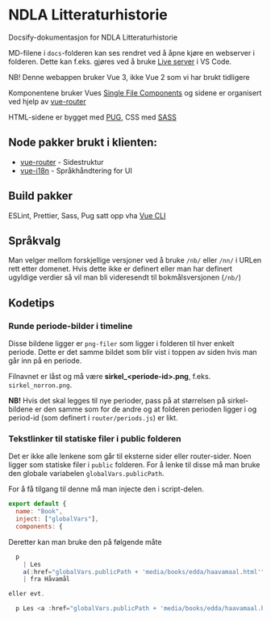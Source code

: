 # NDLA Litteraturhistorie

Docsify-dokumentasjon for NDLA Litteraturhistorie

MD-filene i `docs`-folderen kan ses rendret ved å åpne kjøre en webserver i folderen. Dette kan f.eks. gjøres ved å bruke [Live server](https://marketplace.visualstudio.com/items?itemName=ritwickdey.LiveServer) i VS Code.

NB! Denne webappen bruker Vue 3, ikke Vue 2 som vi har brukt tidligere

Komponentene bruker Vues [Single File Components](https://v3.vuejs.org/guide/single-file-component.html) og sidene er organisert ved hjelp av [vue-router](https://router.vuejs.org/)

HTML-sidene er bygget med [PUG](https://pugjs.org/api/getting-started.html), CSS med [SASS](https://sass-lang.com/)

## Node pakker brukt i klienten:

- [vue-router](https://router.vuejs.org/) - Sidestruktur
- [vue-i18n](https://github.com/kazupon/vue-i18n) - Språkhåndtering for UI

## Build pakker

ESLint, Prettier, Sass, Pug satt opp vha [Vue CLI](https://cli.vuejs.org/)

## Språkvalg

Man velger mellom forskjellige versjoner ved å bruke `/nb/` eller `/nn/` i URLen rett etter domenet. Hvis dette ikke er definert eller man har definert ugyldige verdier så vil man bli videresendt til bokmålsversjonen (`/nb/`)

## Kodetips

### Runde periode-bilder i timeline

Disse bildene ligger er `png-filer` som ligger i folderen til hver enkelt periode. Dette er det samme bildet som blir vist i toppen av siden hvis man går inn på en periode.

Filnavnet er låst og må være **sirkel\_\<periode-id\>.png**, f.eks. `sirkel_norron.png`.

**NB!** Hvis det skal legges til nye perioder, pass på at størrelsen på sirkel-bildene er den samme som for de andre og at folderen perioden ligger i og period-id (som definert i `router/periods.js`) er likt.

### Tekstlinker til statiske filer i public folderen

Det er ikke alle lenkene som går til eksterne sider eller router-sider. Noen ligger som statiske filer i `public` folderen. For å lenke til disse må man bruke den globale variabelen `globalVars.publicPath`.

For å få tilgang til denne må man injecte den i script-delen.

```javascript
export default {
  name: "Book",
  inject: ["globalVars"],
  components: {
```

Deretter kan man bruke den på følgende måte

```javascript
  p
    | Les
    a(:href="globalVars.publicPath + 'media/books/edda/haavamaal.html'" target="_blank") utdrag
    | fra Håvamål

eller evt.

  p Les <a :href="globalVars.publicPath + 'media/books/edda/haavamaal.html'" target="_blank">utdrag</a>fra
```
